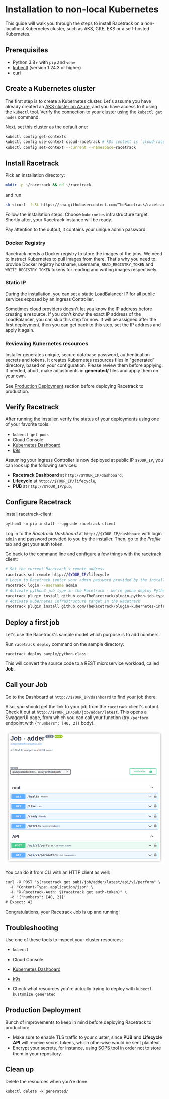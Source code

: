 # Installation to non-local Kubernetes

This guide will walk you through the steps to install Racetrack on a non-localhost Kubernetes cluster,
such as AKS, GKE, EKS or a self-hosted Kubernetes.

## Prerequisites

- Python 3.8+ with `pip` and `venv`
- [kubectl](https://kubernetes.io/docs/tasks/tools/) (version 1.24.3 or higher)
- curl

## Create a Kubernetes cluster

The first step is to create a Kubernetes cluster.
Let's assume you have already created an
[AKS cluster on Azure](https://learn.microsoft.com/en-us/azure/aks/learn/quick-kubernetes-deploy-cli#create-aks-cluster),
and you have access to it using the `kubectl` tool.
Verify the connection to your cluster using the `kubectl get nodes` command.

Next, set this cluster as the default one:
```sh
kubectl config get-contexts
kubectl config use-context cloud-racetrack # k8s context is `cloud-racetrack` in this tutorial
kubectl config set-context --current --namespace=racetrack
```

## Install Racetrack
Pick an installation directory:
```sh
mkdir -p ~/racetrack && cd ~/racetrack
```
and run
```sh
sh <(curl -fsSL https://raw.githubusercontent.com/TheRacetrack/racetrack/master/utils/standalone-wizard/runner.sh)
```
Follow the installation steps. Choose `kubernetes` infrastructure target.
Shortly after, your Racetrack instance will be ready.

Pay attention to the output, it contains your unique admin password.

### Docker Registry
Racetrack needs a Docker registry to store the images of the jobs.
We need to instruct Kubernetes to pull images from there.
That's why you need to provide Docker registry hostname, username, `READ_REGISTRY_TOKEN` and `WRITE_REGISTRY_TOKEN`
tokens for reading and writing images respectively.

### Static IP
During the installation, you can set a static LoadBalancer IP for all public services exposed by an Ingress Controller.

Sometimes cloud providers doesn't let you know the IP address before creating a resource.
If you don't know the exact IP address of the LoadBalancer, you can skip this step for now.
It will be assigned after the first deployment, then you can get back to this step, set the IP address and apply it again.

### Reviewing Kubernetes resources
Installer generates unique, secure database password, authentication secrets and tokens.
It creates Kubernetes resources files in "generated" directory, based on your configuration.
Please review them before applying.
If needed, abort, make adjustments in **generated/** files and apply them on your own.

See [Production Deployment](#production-deployment) section before deploying Racetrack to production.

## Verify Racetrack

After running the installer, verify the status of your deployments using one of your favorite tools:

- `kubectl get pods`
- Cloud Console
- [Kubernetes Dashboard](https://kubernetes.io/docs/tasks/access-application-cluster/web-ui-dashboard/)
- [k9s](https://github.com/derailed/k9s)

Assuming your Ingress Controller is now deployed at public IP `$YOUR_IP`,
you can look up the following services:

- **Racetrack Dashboard** at `http://$YOUR_IP/dashboard`,
- **Lifecycle** at `http://$YOUR_IP/lifecycle`,
- **PUB** at `http://$YOUR_IP/pub`,

## Configure Racetrack

Install racetrack-client:
```shell
python3 -m pip install --upgrade racetrack-client
```

Log in to the *Racetrack Dashboard* at `http://$YOUR_IP/dashboard`
with login `admin` and password provided to you by the installer.
Then, go to the *Profile* tab and get your auth token.

Go back to the command line and configure a few things with the racetrack client:
```sh
# Set the current Racetrack's remote address
racetrack set remote http://$YOUR_IP/lifecycle
# Login to Racetrack (enter your admin password provided by the installer)
racetrack login --username admin
# Activate python3 job type in the Racetrack - we're gonna deploy Python jobs
racetrack plugin install github.com/TheRacetrack/plugin-python-job-type
# Activate kubernetes infrastructure target in the Racetrack
racetrack plugin install github.com/TheRacetrack/plugin-kubernetes-infrastructure
```

## Deploy a first job

Let's use the Racetrack's sample model which purpose is to add numbers.

Run `racetrack deploy` command on the sample directory:
```shell
racetrack deploy sample/python-class
```

This will convert the source code to a REST microservice workload, called **Job**.

## Call your Job

Go to the Dashboard at `http://$YOUR_IP/dashboard` to find your job there.

Also, you should get the link to your job from the `racetrack` client's output.
Check it out at `http://$YOUR_IP/pub/job/adder/latest`.
This opens a SwaggerUI page, from which you can call your function
(try `/perform` endpoint with `{"numbers": [40, 2]}` body).

![](../assets/swaggerino.png)

You can do it from CLI with an HTTP client as well:
```shell
curl -X POST "$(racetrack get pub)/job/adder/latest/api/v1/perform" \
  -H "Content-Type: application/json" \
  -H "X-Racetrack-Auth: $(racetrack get auth-token)" \
  -d '{"numbers": [40, 2]}'
# Expect: 42
```

Congratulations, your Racetrack Job is up and running!

## Troubleshooting

Use one of these tools to inspect your cluster resources:

- `kubectl`
- Cloud Console
- [Kubernetes Dashboard](https://kubernetes.io/docs/tasks/access-application-cluster/web-ui-dashboard/)
- [k9s](https://github.com/derailed/k9s)

- Check what resources you're actually trying to deploy with `kubectl kustomize generated`

## Production Deployment

Bunch of improvements to keep in mind before deploying Racetrack to production:

- Make sure to enable TLS traffic to your cluster, since **PUB** and **Lifecycle API**
  will receive secret tokens, which otherwise would be sent plaintext.
- Encrypt your secrets, for instance, using [SOPS](https://github.com/mozilla/sops) tool
  in order not to store them in your repository.

## Clean up
Delete the resources when you're done:
```shell
kubectl delete -k generated/
```
